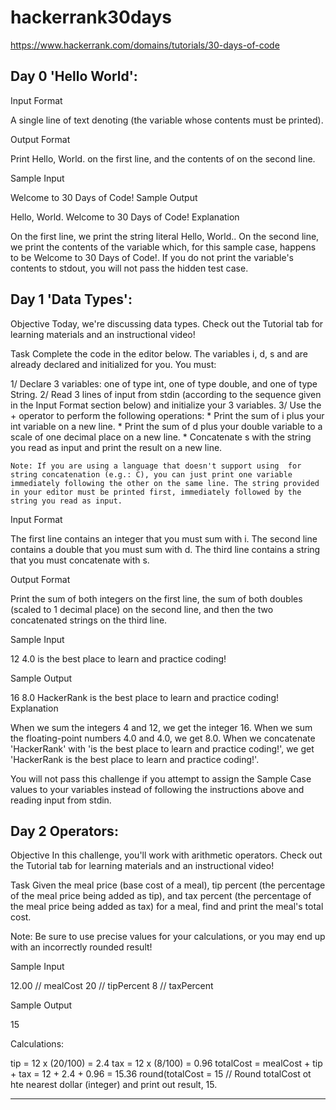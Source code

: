 # hackerrank30days
https://www.hackerrank.com/domains/tutorials/30-days-of-code

## Day 0 'Hello World':

Input Format

A single line of text denoting  (the variable whose contents must be printed).

Output Format

Print Hello, World. on the first line, and the contents of  on the second line.

Sample Input

Welcome to 30 Days of Code!
Sample Output

Hello, World. 
Welcome to 30 Days of Code!
Explanation

On the first line, we print the string literal Hello, World.. On the second line, we print the contents of the  variable which, for this sample case, happens to be Welcome to 30 Days of Code!. If you do not print the variable's contents to stdout, you will not pass the hidden test case.

## Day 1 'Data Types':

Objective 
Today, we're discussing data types. Check out the Tutorial tab for learning materials and an instructional video!

Task 
Complete the code in the editor below. The variables i, d, s and  are already declared and initialized for you. You must:

1/ Declare 3  variables: one of type int, one of type double, and one of type String.
2/ Read 3 lines of input from stdin (according to the sequence given in the Input Format section below) and initialize your 3 variables.
3/ Use the + operator to perform the following operations: 
	* Print the sum of i plus your int variable on a new line.
	* Print the sum of d plus your double variable to a scale of one decimal place on a new line.
	* Concatenate s with the string you read as input and print the result on a new line.

	Note: If you are using a language that doesn't support using  for string concatenation (e.g.: C), you can just print one variable immediately following the other on the same line. The string provided in your editor must be printed first, immediately followed by the string you read as input.

Input Format

The first line contains an integer that you must sum with i. 
The second line contains a double that you must sum with d. 
The third line contains a string that you must concatenate with s.

Output Format

Print the sum of both integers on the first line, the sum of both doubles (scaled to 1 decimal place) on the second line, and then the two concatenated strings on the third line.

Sample Input

12
4.0
is the best place to learn and practice coding!

Sample Output

16
8.0
HackerRank is the best place to learn and practice coding!
Explanation

When we sum the integers  4 and 12, we get the integer 16. 
When we sum the floating-point numbers 4.0 and 4.0, we get 8.0. 
When we concatenate 'HackerRank' with 'is the best place to learn and practice coding!', we get 'HackerRank is the best place to learn and practice coding!'.

You will not pass this challenge if you attempt to assign the Sample Case values to your variables instead of following the instructions above and reading input from stdin.

## Day 2 Operators:

Objective 
In this challenge, you'll work with arithmetic operators. Check out the Tutorial tab for learning materials and an instructional video!

Task 
Given the meal price (base cost of a meal), tip percent (the percentage of the meal price being added as tip), and tax percent (the percentage of the meal price being added as tax) for a meal, find and print the meal's total cost.

Note: Be sure to use precise values for your calculations, or you may end up with an incorrectly rounded result!

Sample Input

12.00	// mealCost
20	// tipPercent
8	// taxPercent

Sample Output

15

Calculations:

tip = 12 x (20/100) = 2.4
tax = 12 x (8/100) = 0.96
totalCost = mealCost + tip + tax = 12 + 2.4 + 0.96 = 15.36
round(totalCost = 15 // Round totalCost ot hte nearest dollar (integer) and print out result, 15.

----
